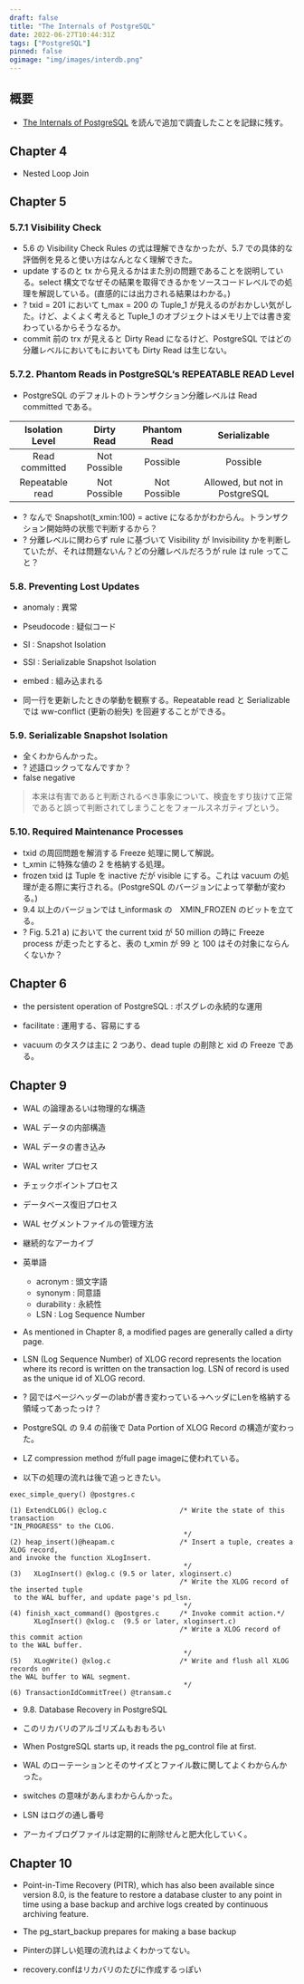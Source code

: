 ```yaml
---
draft: false
title: "The Internals of PostgreSQL"
date: 2022-06-27T10:44:31Z
tags: ["PostgreSQL"]
pinned: false
ogimage: "img/images/interdb.png"
---
```


## 概要

- [The Internals of PostgreSQL](https://www.interdb.jp/pg/) を読んで追加で調査したことを記録に残す。

## Chapter 4

- Nested Loop Join

## Chapter 5

### 5.7.1 Visibility Check

- 5.6 の Visibility Check Rules の式は理解できなかったが、5.7 での具体的な評価例を見ると使い方はなんとなく理解できた。
- update するのと tx から見えるかはまた別の問題であることを説明している。select 構文でなぜその結果を取得できるかをソースコードレベルでの処理を解説している。(直感的には出力される結果はわかる。)
- ? txid = 201 において t_max = 200 の Tuple_1 が見えるのがおかしい気がした。けど、よくよく考えると Tuple_1 のオブジェクトはメモリ上では書き変わっているからそうなるか。
- commit 前の trx が見えると Dirty Read になるけど、PostgreSQL ではどの分離レベルにおいてもにおいても Dirty Read は生じない。

### 5.7.2. Phantom Reads in PostgreSQL‘s REPEATABLE READ Level

- PostgreSQL のデフォルトのトランザクション分離レベルは Read committed である。

| Isolation Level | Dirty Read | Phantom Read | Serializable |
| :---: | :---: | :---: | :---: |
| Read committed  | Not Possible | Possible | Possible | Possible |
| Repeatable read | Not Possible | Not Possible | Allowed, but not in PostgreSQL | Possible |

- ? なんで Snapshot(t_xmin:100) = active になるかがわからん。トランザクション開始時の状態で判断するから？
- ? 分離レベルに関わらず rule に基づいて Visibility が Invisibility かを判断していたが、それは問題ないん？どの分離レベルだろうが rule は rule ってこと？

### 5.8. Preventing Lost Updates

- anomaly : 異常
- Pseudocode : 疑似コード
- SI : Snapshot Isolation
- SSI : Serializable Snapshot Isolation
- embed : 組み込まれる

- 同一行を更新したときの挙動を観察する。Repeatable read と Serializable では ww-conflict (更新の紛失) を回避することができる。

### 5.9. Serializable Snapshot Isolation

- 全くわからんかった。
- ? 述語ロックってなんですか？
- false negative
> 本来は有害であると判断されるべき事象について、検査をすり抜けて正常であると誤って判断されてしまうことをフォールスネガティブという。

### 5.10. Required Maintenance Processes

- txid の周回問題を解消する Freeze 処理に関して解説。
- t_xmin に特殊な値の 2 を格納する処理。
- frozen txid は Tuple を inactive だが visible にする。これは vacuum の処理が走る際に実行される。(PostgreSQL のバージョンによって挙動が変わる。)
- 9.4 以上のバージョンでは t_informask の　XMIN_FROZEN のビットを立てる。
- ? Fig. 5.21 a) において the current txid が 50 million の時に Freeze process が走ったとすると、表の t_xmin が 99 と 100 はその対象にならんくないか？

## Chapter 6

- the persistent operation of PostgreSQL : ポスグレの永続的な運用
- facilitate : 運用する、容易にする

- vacuum のタスクは主に 2 つあり、dead tuple の削除と xid の Freeze である。

## Chapter 9

- WAL の論理あるいは物理的な構造
- WAL データの内部構造
- WAL データの書き込み
- WAL writer プロセス
- チェックポイントプロセス
- データベース復旧プロセス
- WAL セグメントファイルの管理方法
- 継続的なアーカイブ

- 英単語
  - acronym : 頭文字語
  - synonym : 同意語
  - durability : 永続性
  - LSN : Log Sequence Number

- As mentioned in Chapter 8, a modified pages are generally called a dirty page.
- LSN (Log Sequence Number) of XLOG record represents the location where its record is written on the transaction log. LSN of record is used as the unique id of XLOG record.
- ? 図ではページヘッダーのlabが書き変わっている→ヘッダにLenを格納する領域ってあったっけ？
- PostgreSQL の 9.4 の前後で Data Portion of XLOG Record の構造が変わった。
- LZ compression method がfull page imageに使われている。
- 以下の処理の流れは後で追っときたい。

```
exec_simple_query() @postgres.c

(1) ExtendCLOG() @clog.c                  /* Write the state of this transaction
"IN_PROGRESS" to the CLOG.
                                           */
(2) heap_insert()@heapam.c                /* Insert a tuple, creates a XLOG record,
and invoke the function XLogInsert.
                                           */
(3)   XLogInsert() @xlog.c (9.5 or later, xloginsert.c)
                                          /* Write the XLOG record of the inserted tuple
 to the WAL buffer, and update page's pd_lsn.
                                           */
(4) finish_xact_command() @postgres.c     /* Invoke commit action.*/  
      XLogInsert() @xlog.c  (9.5 or later, xloginsert.c)
                                          /* Write a XLOG record of this commit action
to the WAL buffer.
                                           */
(5)   XLogWrite() @xlog.c                 /* Write and flush all XLOG records on
the WAL buffer to WAL segment.
                                           */
(6) TransactionIdCommitTree() @transam.c
```

- 9.8. Database Recovery in PostgreSQL
- このリカバリのアルゴリズムもおもろい
- When PostgreSQL starts up, it reads the pg_control file at first.

- WAL のローテーションとそのサイズとファイル数に関してよくわからんかった。

- switches の意味があんまわからんかった。
- LSN はログの通し番号
- アーカイブログファイルは定期的に削除せんと肥大化していく。

## Chapter 10

- Point-in-Time Recovery (PITR), which has also been available since version 8.0, is the feature to restore a database cluster to any point in time using a base backup and archive logs created by continuous archiving feature.

- The pg_start_backup prepares for making a base backup

- Pinterの詳しい処理の流れはよくわかってない。
- recovery.confはリカバリのたびに作成するっぽい

<!-- ## 背景

## 目的

## 方法

## 結果

## 結論

## 参考 -->

